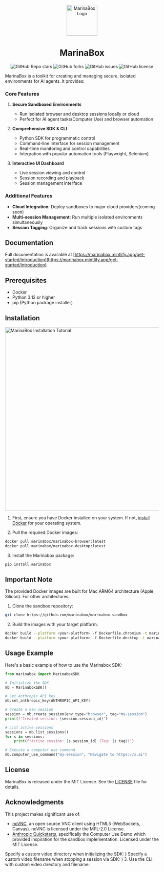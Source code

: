 <div align="center">
  <img src="frontend/public/logo.svg" alt="MarinaBox Logo" width="100" height="100" />
  <h1>MarinaBox</h1>
  
  <p>
    <img alt="GitHub Repo stars" src="https://img.shields.io/github/stars/marinabox/marinabox?style=flat-square&logo=github">
    <img alt="GitHub forks" src="https://img.shields.io/github/forks/marinabox/marinabox?style=flat-square&logo=github">
    <img alt="GitHub issues" src="https://img.shields.io/github/issues/marinabox/marinabox?style=flat-square&logo=github">
    <img alt="GitHub license" src="https://img.shields.io/github/license/marinabox/marinabox?style=flat-square&logo=github">
  </p>
</div>

MarinaBox is a toolkit for creating and managing secure, isolated environments for AI agents. It provides:

### Core Features

1. **Secure Sandboxed Environments**
   - Run isolated browser and desktop sessions locally or cloud
   - Perfect for AI agent tasks(Computer Use) and browser automation

2. **Comprehensive SDK & CLI**
   - Python SDK for programmatic control
   - Command-line interface for session management
   - Real-time monitoring and control capabilities
   - Integration with popular automation tools (Playwright, Selenium)

3. **Interactive UI Dashboard**
   - Live session viewing and control
   - Session recording and playback
   - Session management interface

### Additional Features

- **Cloud Integration**: Deploy sandboxes to major cloud providers(coming soon)
- **Multi-session Management**: Run multiple isolated environments simultaneously
- **Session Tagging**: Organize and track sessions with custom tags

## Documentation

Full documentation is available at [https://marinabox.mintlify.app/get-started/introduction](https://marinabox.mintlify.app/get-started/introduction)

## Prerequisites

- Docker
- Python 3.12 or higher
- pip (Python package installer)

## Installation

<a href="https://www.youtube.com/watch?v=kURXKpFtTKM">
  <img src="https://img.youtube.com/vi/kURXKpFtTKM/maxresdefault.jpg" alt="MarinaBox Installation Tutorial" width="600"/>
</a>

1. First, ensure you have Docker installed on your system. If not, [install Docker](https://docs.docker.com/get-docker/) for your operating system.

2. Pull the required Docker images:
```bash
docker pull marinabox/marinabox-browser:latest
docker pull marinabox/marinabox-desktop:latest
```

3. Install the Marinabox package:
```bash
pip install marinabox
```

## Important Note

The provided Docker images are built for Mac ARM64 architecture (Apple Silicon). For other architectures:

1. Clone the sandbox repository:
```bash
git clone https://github.com/marinabox/marinabox-sandbox
```

2. Build the images with your target platform:
```bash
docker build --platform <your-platform> -f Dockerfile.chromium -t marinabox/marinabox-browser .
docker build --platform <your-platform> -f Dockerfile.desktop -t marinabox/marinabox-desktop .
```


## Usage Example

Here's a basic example of how to use the Marinabox SDK:

```python
from marinabox import MarinaboxSDK

# Initialize the SDK
mb = MarinaboxSDK()

# Set Anthropic API key
mb.set_anthropic_key(ANTHROPIC_API_KEY)

# Create a new session
session = mb.create_session(env_type="browser", tag="my-session")
print(f"Created session: {session.session_id}")

# List active sessions
sessions = mb.list_sessions()
for s in sessions:
    print(f"Active session: {s.session_id} (Tag: {s.tag})")

# Execute a computer use command
mb.computer_use_command("my-session", "Navigate to https://x.ai")

```

## License

MarinaBox is released under the MIT License. See the [LICENSE](LICENSE) file for details.

## Acknowledgments

This project makes significant use of:
- [noVNC](https://github.com/novnc/noVNC), an open source VNC client using HTML5 (WebSockets, Canvas). noVNC is licensed under the MPL-2.0 License.
- [Anthropic Quickstarts](https://github.com/anthropics/anthropic-quickstarts), specifically the Computer Use Demo which provided inspiration for the sandbox implementation. Licensed under the MIT License.




Specify a custom video directory when initializing the SDK:
)
Specify a custom video filename when stopping a session via SDK:
)
3. Use the CLI with custom video directory and filename:
